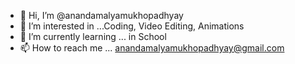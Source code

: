 - 👋 Hi, I’m @anandamalyamukhopadhyay
- 👀 I’m interested in ...Coding, Video Editing, Animations
- 🌱 I’m currently learning ... in School
- 📫 How to reach me ... anandamalyamukhopadhyay@gmail.com

<!---
anandamalyamukhopadhyay/anandamalyamukhopadhyay is a ✨ special ✨ repository because its `README.md` (this file) appears on your GitHub profile.
You can click the Preview link to take a look at your changes.
--->
